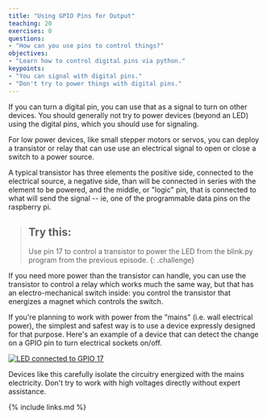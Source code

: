 ```yaml
---
title: "Using GPIO Pins for Output"
teaching: 20
exercises: 0
questions:
- "How can you use pins to control things?"
objectives:
- "Learn how to control digital pins via python."
keypoints:
- "You can signal with digital pins."
- "Don't try to power things with digital pins."
---
```


If you can turn a digital pin, you can use that as a signal to turn on other devices. You should generally not try to power devices (beyond an LED) using the digital pins, which you should use for signaling.

For low power devices, like small stepper motors or servos, you can deploy a transistor or relay that can use use an electrical signal to open or close a switch to a power source.

A typical transistor has three elements the positive side, connected to the electrical source, a negative side, than will be connected in series with the element to be powered, and the middle, or "logic" pin, that is connected to what will send the signal -- ie, one of the programmable data pins on the raspberry pi.

> ## Try this:
>
> Use pin 17 to control a transistor to power the LED from the blink.py program from the previous episode.
{: .challenge}

If you need more power than the transistor can handle, you can use the transistor to control a relay which works much the same way, but that has an electro-mechanical switch inside: you control the transistor that energizes a magnet which controls the switch.

If you're planning to work with power from the "mains" (i.e. wall electrical power), the simplest and safest way is to use a device expressly designed for that purpose. Here's an example of a device that can detect the change on a GPIO pin to turn electrical sockets on/off.

<a href="{{ page.root }}/fig/Power_Strip_MEDIUM.jpg">
  <img src="{{ page.root }}/fig/Power_Strip_FULL.jpg" alt="LED connected to GPIO 17" />
</a>

Devices like this carefully isolate the circuitry energized with the mains electricity. Don't try to work with high voltages directly without expert assistance.

{% include links.md %}
